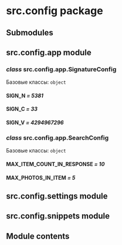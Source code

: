 # src.config package

## Submodules

## src.config.app module

### *class* src.config.app.SignatureConfig

Базовые классы: `object`

#### SIGN_N *= 5381*

#### SIGN_C *= 33*

#### SIGN_V *= 4294967296*

### *class* src.config.app.SearchConfig

Базовые классы: `object`

#### MAX_ITEM_COUNT_IN_RESPONSE *= 10*

#### MAX_PHOTOS_IN_ITEM *= 5*

## src.config.settings module

## src.config.snippets module

## Module contents
